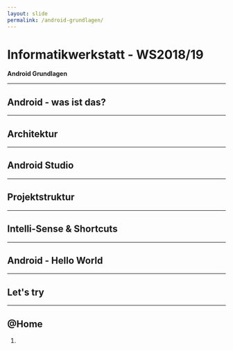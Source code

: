 ```yaml
---
layout: slide
permalink: /android-grundlagen/
---
```


# Informatikwerkstatt - WS2018/19
__Android Grundlagen__

---

## Android - was ist das?

---

## Architektur

---

## Android Studio

---

## Projektstruktur

---

## Intelli-Sense & Shortcuts

---

## Android - Hello World

---

## Let's try

---

## @Home

1. 
